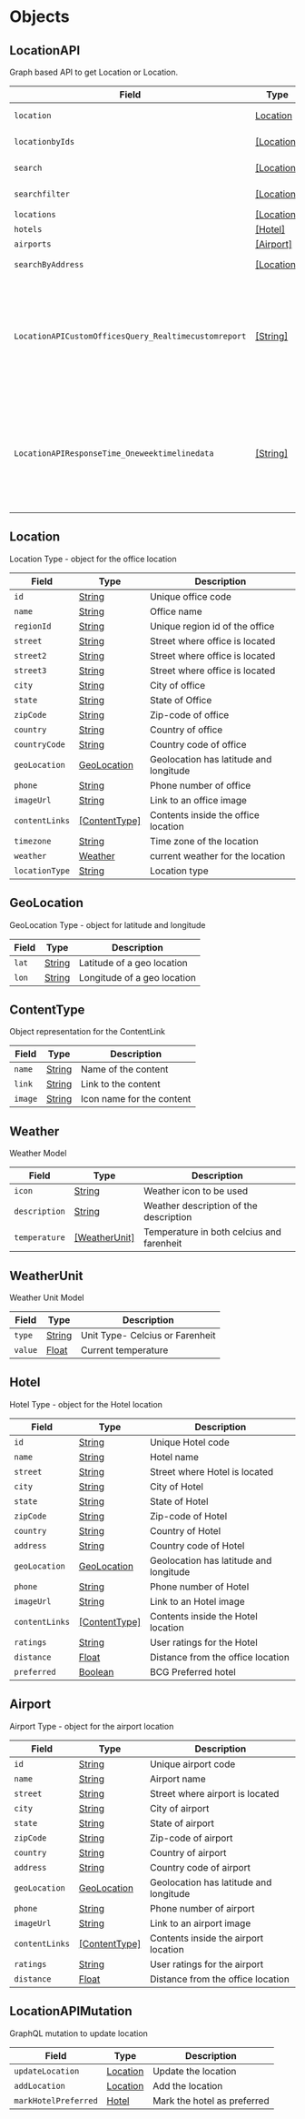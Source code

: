 # Objects

## LocationAPI
Graph based API to get Location or Location.  <br />

| Field  | Type               | Description      |
| --------- | ------------------ | ---------------- |
| `location` | [Location](object#location) | Navigate location graph via this query, you will use this if you have access to location code otherwise use search query. Returns an Location object.  |
| `locationbyIds` | [[Location]](object#location) | Navigate location graph via this query, you will use this if you have access to location code otherwise use search query. Returns an collection Location object.  |
| `search` | [[Location]](object#location) | Lookup location by name, title or any other information you know. Returns the matching location objects as an array.  |
| `searchfilter` | [[Location]](object#location) | Lookup location by name, title or any other information you know. Returns the matching location objects as an array.  |
| `locations` | [[Location]](object#location) | Returns all location which exists sorted in ascending order by officeCode  |
| `hotels` | [[Hotel]](object#hotel) | Lookup for hotels in given location. Returns hotel in the location in a array  |
| `airports` | [[Airport]](object#airport) | Lookup for airports in given location. Returns airports in the location in a array  |
| `searchByAddress` | [[Location]](object#location) | Search for the given text and return collection of location data using  third party api.This locations are not available in location master <br />  |
| `LocationAPICustomOfficesQuery_Realtimecustomreport` | [[String]](scalar#string) |  <iframe src="https://www.site24x7.eu/public/dashboard/I6RSF5T1vs2VmjfvcW_EdbuuY2099IWqSJzovxoDudGlBW5Tkx55s7bPHfqIzxvLEOtJnC8lr8dQtZG5e-rGONE9Ue6GjDDiVh8LVWTUuavrq3xlVKIiynzbPbiIhati" scrolling="yes" align="center" height="200" width="800" border="0" frameborder="0"></iframe>  <br />  |
| `LocationAPIResponseTime_Oneweektimelinedata` | [[String]](scalar#string) | <iframe src="https://app.datadoghq.com/graph/embed?token=604d6baee98a8207f465840f9eeef3847bf06fa983bf64be7f6489793fbb61c5&height=200&width=400&legend=true" width="400" height="200" frameborder="0"></iframe>   |

## Location
Location Type - object for the office location

| Field  | Type               | Description      |
| --------- | ------------------ | ---------------- |
| `id` | [String](scalar#string) | Unique office code  |
| `name` | [String](scalar#string) | Office name  |
| `regionId` | [String](scalar#string) | Unique region id of the office  |
| `street` | [String](scalar#string) | Street where office is located  |
| `street2` | [String](scalar#string) | Street where office is located  |
| `street3` | [String](scalar#string) | Street where office is located  |
| `city` | [String](scalar#string) | City of office  |
| `state` | [String](scalar#string) | State of Office  |
| `zipCode` | [String](scalar#string) | Zip-code of office  |
| `country` | [String](scalar#string) | Country of office  |
| `countryCode` | [String](scalar#string) | Country code of office  |
| `geoLocation` | [GeoLocation](object#geolocation) | Geolocation has latitude and longitude  |
| `phone` | [String](scalar#string) | Phone number of office  |
| `imageUrl` | [String](scalar#string) | Link to an office image  |
| `contentLinks` | [[ContentType]](object#contenttype) | Contents inside the office location  |
| `timezone` | [String](scalar#string) | Time zone of the location  |
| `weather` | [Weather](object#weather) | current weather for the location  |
| `locationType` | [String](scalar#string) | Location type  |

## GeoLocation
GeoLocation Type - object for latitude and longitude

| Field  | Type               | Description      |
| --------- | ------------------ | ---------------- |
| `lat` | [String](scalar#string) | Latitude of a geo location  |
| `lon` | [String](scalar#string) | Longitude of a geo location  |

## ContentType
Object representation for the ContentLink

| Field  | Type               | Description      |
| --------- | ------------------ | ---------------- |
| `name` | [String](scalar#string) | Name of the content  |
| `link` | [String](scalar#string) | Link to the content  |
| `image` | [String](scalar#string) | Icon name for the content  |

## Weather
Weather Model

| Field  | Type               | Description      |
| --------- | ------------------ | ---------------- |
| `icon` | [String](scalar#string) | Weather icon to be used  |
| `description` | [String](scalar#string) | Weather description of the description  |
| `temperature` | [[WeatherUnit]](object#weatherunit) | Temperature in both celcius and farenheit  |

## WeatherUnit
Weather Unit Model

| Field  | Type               | Description      |
| --------- | ------------------ | ---------------- |
| `type` | [String](scalar#string) | Unit Type- Celcius or Farenheit  |
| `value` | [Float](scalar#float) | Current temperature  |

## Hotel
Hotel Type - object for the Hotel location

| Field  | Type               | Description      |
| --------- | ------------------ | ---------------- |
| `id` | [String](scalar#string) | Unique Hotel code  |
| `name` | [String](scalar#string) | Hotel name  |
| `street` | [String](scalar#string) | Street where Hotel is located  |
| `city` | [String](scalar#string) | City of Hotel  |
| `state` | [String](scalar#string) | State of Hotel  |
| `zipCode` | [String](scalar#string) | Zip-code of Hotel  |
| `country` | [String](scalar#string) | Country of Hotel  |
| `address` | [String](scalar#string) | Country code of Hotel  |
| `geoLocation` | [GeoLocation](object#geolocation) | Geolocation has latitude and longitude  |
| `phone` | [String](scalar#string) | Phone number of Hotel  |
| `imageUrl` | [String](scalar#string) | Link to an Hotel image  |
| `contentLinks` | [[ContentType]](object#contenttype) | Contents inside the Hotel location  |
| `ratings` | [String](scalar#string) | User ratings for the Hotel  |
| `distance` | [Float](scalar#float) | Distance from the office location  |
| `preferred` | [Boolean](scalar#boolean) | BCG Preferred hotel  |

## Airport
Airport Type - object for the airport location

| Field  | Type               | Description      |
| --------- | ------------------ | ---------------- |
| `id` | [String](scalar#string) | Unique airport code  |
| `name` | [String](scalar#string) | Airport name  |
| `street` | [String](scalar#string) | Street where airport is located  |
| `city` | [String](scalar#string) | City of airport  |
| `state` | [String](scalar#string) | State of airport  |
| `zipCode` | [String](scalar#string) | Zip-code of airport  |
| `country` | [String](scalar#string) | Country of airport  |
| `address` | [String](scalar#string) | Country code of airport  |
| `geoLocation` | [GeoLocation](object#geolocation) | Geolocation has latitude and longitude  |
| `phone` | [String](scalar#string) | Phone number of airport  |
| `imageUrl` | [String](scalar#string) | Link to an airport image  |
| `contentLinks` | [[ContentType]](object#contenttype) | Contents inside the airport location  |
| `ratings` | [String](scalar#string) | User ratings for the airport  |
| `distance` | [Float](scalar#float) | Distance from the office location  |

## LocationAPIMutation
GraphQL mutation to update location

| Field  | Type               | Description      |
| --------- | ------------------ | ---------------- |
| `updateLocation` | [Location](object#location) | Update the location  |
| `addLocation` | [Location](object#location) | Add the location  |
| `markHotelPreferred` | [Hotel](object#hotel) | Mark the hotel as preferred  |
